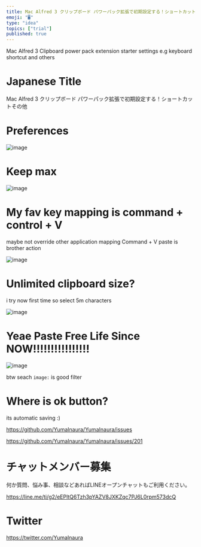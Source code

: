 ```yaml
---
title: Mac Alfred 3 クリップボード パワーパック拡張で初期設定する！ショートカットその他
emoji: "🖥"
type: "idea"
topics: ["trial"]
published: true
---
```


Mac Alfred 3 Clipboard power pack extension starter settings e.g keyboard shortcut and others

# Japanese Title

Mac Alfred 3 クリップボード パワーパック拡張で初期設定する！ショートカットその他

# Preferences

![image](https://user-images.githubusercontent.com/13635059/50620617-d4dd2900-0f43-11e9-8f92-861119865f0b.png)

# Keep max

![image](https://user-images.githubusercontent.com/13635059/50620625-ede5da00-0f43-11e9-8a59-20d52e3d2882.png)


# My fav key mapping is command + control + V

maybe not override other application mapping 
Command + V paste is brother action

![image](https://user-images.githubusercontent.com/13635059/50620641-0655f480-0f44-11e9-84ad-cb778c1bb124.png)

# Unlimited clipboard size?

i try now first time so select 5m characters

![image](https://user-images.githubusercontent.com/13635059/50620677-3a311a00-0f44-11e9-9baa-c3d01eefd4e9.png)

# Yeae Paste Free Life Since NOW!!!!!!!!!!!!!!!!

![image](https://user-images.githubusercontent.com/13635059/50620726-84b29680-0f44-11e9-88b8-f6cb68fdd0b5.png)

btw seach `image:` is good filter

# Where is ok button?

its automatic saving :)

https://github.com/YumaInaura/YumaInaura/issues


https://github.com/YumaInaura/YumaInaura/issues/201








<!-- Update From Qiita API -->

# チャットメンバー募集


何か質問、悩み事、相談などあればLINEオープンチャットもご利用ください。

https://line.me/ti/g2/eEPltQ6Tzh3pYAZV8JXKZqc7PJ6L0rpm573dcQ





# Twitter


https://twitter.com/YumaInaura


<!-- Update From Qiita API -->


